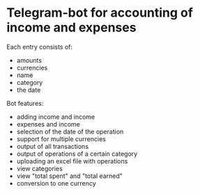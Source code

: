 # Telegram-bot for accounting of income and expenses

Each entry consists of:
   - amounts
   - currencies
   - name
   - category
   - the date

Bot features:
   - adding income and income
   - expenses and income
   - selection of the date of the operation
   - support for multiple currencies
   - output of all transactions
   - output of operations of a certain category
   - uploading an excel file with operations
   - view categories
   - view "total spent" and "total earned"
   - conversion to one currency
